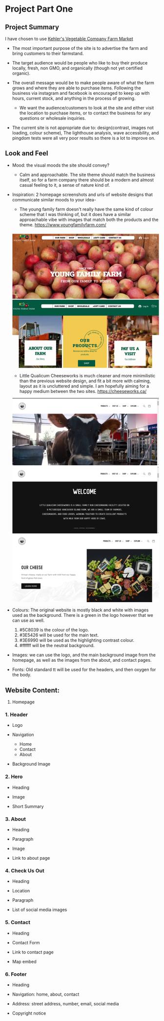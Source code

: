 # Project Part One

## Project Summary

I have chosen to use [Kehler's Vegetable Company Farm
Market](https://www.kehlervegetables.ca/)

- The most important purpose of the site is to advertise the farm and bring customers to their farmstand.

- The target audience would be people who like to buy their produce locally, fresh, non GMO, and organically (though not yet certified organic).

- The overall message would be to make people aware of what the farm grows and where they are able to purchase items. Following the business via instagram and facebook is encouraged to keep up with hours, current stock, and anything in the process of growing.
  - We want the audience/customers to look at the site and either visit the location to purchase items, or to contact the business for any questions or wholesale inquiries.

* The current site is not appropriate due to: design(contrast, images not loading, colour scheme), The lighthouse analysis, wave accessbility, and pingdom tests were all very poor results so there is a lot to improve on.

## Look and Feel

- Mood: the visual moods the site should convey?

  - Calm and approachable. The site theme should match the business itself, so for a farm company there should be a modern and almost casual feeling to it, a sense of nature kind of.

- Inspiration: 2 homepage screenshots and urls of website designs that communicate similar moods to your idea-

  - The young family farm doesn't really have the same kind of colour scheme that I was thinking of, but it does have a similar approachable vibe with images that match both the products and the theme.
    <https://www.youngfamilyfarm.com/>

  ![Young Family Farm Homepage image 1](images/young-family-farm-homepage1.png)
  ![Young Family Farm Homepage image 2](images/young-family-farm-homepage2.png)

  - Little Qualicum Cheeseworks is much cleaner and more minimilistic than the previous website design, and fit a bit more with calming, layout as it is uncluttered and simple. I am hopefully aiming for a happy medium between the two sites.
    <https://cheeseworks.ca/>

  ![Cheeseworks Homepage image 1](images/cheeseworks-homepage1.png)
  ![Cheeseworks Homepage image 2](images/cheeseworks-homepage2.png)
  ![Cheeseworks Homepage image 3](images/cheeseworks-homepage3.png)

- Colours: The original website is mostly black and white with images used as the background. There is a green in the logo however that we can use as well.

  1. #5C8039 is the colour of the logo.
  2. #3E5426 will be used for the main text.
  3. #3E6990 will be used as the highlighting contrast colour.
  4. #ffffff will be the neutral background.

- Images: we can use the logo, and the main background image from the homepage, as well as the images from the about, and contact pages.

- Fonts: Old standard tt will be used for the headers, and then oxygen for the body.

## Website Content:

1. Homepage

### 1. Header

- Logo

- Navigation

  - Home
  - Contact
  - About

- Background Image

### 2. Hero

- Heading

- Image

- Short Summary

### 3. About

- Heading

- Paragraph

- Image

- Link to about page

### 4. Check Us Out

- Heading

- Location

- Paragraph

- List of social media images

### 5. Contact

- Heading

- Contact Form

- Link to contact page

- Map embed

### 6. Footer

- Heading

- Navigation: home, about, contact

- Address: street address, number, email, social media

- Copyright notice
